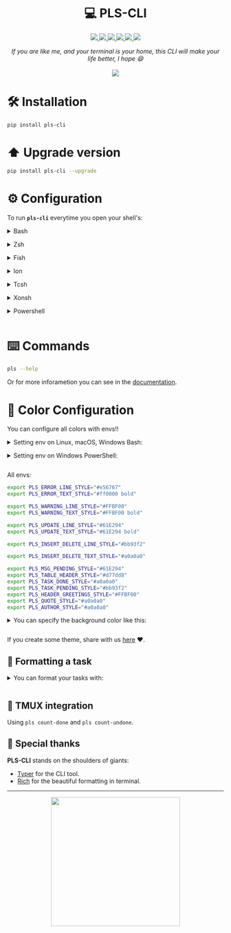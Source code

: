 <h1 align="center">
  💻 PLS-CLI
</h1>
<p align="center">
    <a href="https://github.com/guedesfelipe/pls-cli/actions/workflows/ci.yml" target="_blank">
        <img src="https://github.com/guedesfelipe/pls-cli/actions/workflows/ci.yml/badge.svg?branch=main" />
    </a>
    <a href="https://github.com/guedesfelipe/pls-cli/actions/workflows/security.yml" target="_blank">
        <img src="https://github.com/guedesfelipe/pls-cli/actions/workflows/security.yml/badge.svg?branch=main" />
    </a>
    <a href="https://codecov.io/gh/guedesfelipe/pls-cli" > 
      <img src="https://codecov.io/gh/guedesfelipe/pls-cli/branch/main/graph/badge.svg"/> 
    </a>
    <a href="https://pypi.org/project/pls-cli/" target="_blank">
      <img src="https://img.shields.io/pypi/v/pls-cli?label=pypi%20package" />
    </a>
    <a href="" target="_blank">
      <img src="https://img.shields.io/pypi/pyversions/pls-cli.svg?color=green&logo=python&logoColor=yellow" />
    </a>
    <img src="https://img.shields.io/badge/platforms-windows%7C%20linux%7C%20macos-lightgrey" />
</p>

<p align="center">
  <em>If you are like me, and your terminal is your home, this CLI will make your life better, I hope 😄</em>
  <br>
  <br>
  <img src="https://user-images.githubusercontent.com/25853920/175831710-20fa013d-5b83-4fe0-baf9-f035345c9192.gif" />
</p>

# 🛠 Installation

```sh
pip install pls-cli
```

# ⬆️ Upgrade version

```sh
pip install pls-cli --upgrade
```

# ⚙️ Configuration

To run **`pls-cli`** everytime you open your shell's:

<details><p><summary>Bash</p></summary>

```sh
echo 'pls' >> ~/.bashrc
```

</details>

<details><p><summary>Zsh</p></summary>

```sh
echo 'pls' >> ~/.zshrc
```

</details>

<details><p><summary>Fish</p></summary>

```sh
echo 'pls' >> ~/.config/fish/config.fish
```

</details>

<details><p><summary>Ion</p></summary>
  
```sh
echo 'pls' >> ~/.config/ion/initrc
```

</details>

<details><p><summary>Tcsh</p></summary>
  
```sh
echo 'pls' >> ~/.tcshrc
```

</details>

<details><p><summary>Xonsh</p></summary>

```sh
echo 'pls' >> ~/.xonshrc
```
</details>

<details><p><summary>Powershell</p></summary>
    
Add the following to the end of `Microsoft.PowerShell_profile.ps1`. You can check the location of this file by querying the `$PROFILE` variable in PowerShell. Typically the path is `~\Documents\PowerShell\Microsoft.PowerShell_profile.ps1` or `~/.config/powershell/Microsoft.PowerShell_profile.ps1` on -Nix.
 
```txt
pls
```

</details>

# ⌨️ Commands

```sh
pls --help
```

Or for more inforametion you can see in the [documentation](https://guedesfelipe.github.io/pls-cli/commands).


# 🎨 Color Configuration

You can configure all colors with envs!!

<details><p><summary>Setting env on Linux, macOS, Windows Bash:</p></summary>

```sh
export PLS_ERROR_LINE_STYLE="#e56767"
```

</details>

<details><p><summary>Setting env on Windows PowerShell:</p></summary>

```sh
$Env:PLS_ERROR_LINE_STYLE = "#e56767"
```

</details>

All envs:
```sh
export PLS_ERROR_LINE_STYLE="#e56767"
export PLS_ERROR_TEXT_STYLE="#ff0000 bold"

export PLS_WARNING_LINE_STYLE="#FFBF00"
export PLS_WARNING_TEXT_STYLE="#FFBF00 bold"

export PLS_UPDATE_LINE_STYLE="#61E294"
export PLS_UPDATE_TEXT_STYLE="#61E294 bold"

export PLS_INSERT_DELETE_LINE_STYLE="#bb93f2"

export PLS_INSERT_DELETE_TEXT_STYLE="#a0a0a0"

export PLS_MSG_PENDING_STYLE="#61E294"
export PLS_TABLE_HEADER_STYLE="#d77dd8"
export PLS_TASK_DONE_STYLE="#a0a0a0"
export PLS_TASK_PENDING_STYLE="#bb93f2"
export PLS_HEADER_GREETINGS_STYLE="#FFBF00"
export PLS_QUOTE_STYLE="#a0a0a0"
export PLS_AUTHOR_STYLE="#a0a0a0"
```

<details><p><summary>You can specify the background color like this:</p></summary>

```sh
export PLS_QUOTE_STYLE="#a0a0a0 on blue"
```

</details>

If you create some theme, share with us <a href="https://github.com/guedesfelipe/pls-cli/discussions/1#discussion-4174647" target="_blank">here</a> ♥️.

## 💄 Formatting a task

<details><p><summary>You can format your tasks with:</p></summary>

```sh
pls add "[b]Bold[/], [i]Italic[/], [s]Strikethrough[/], [d]Dim[/], [r]Reverse[/], [red]Color Red[/], [#FFBF00 on green]Color exa with background[/], :star:, ✨"
```

![image](https://user-images.githubusercontent.com/25853920/175835339-8059bc7e-0538-4e2d-aed8-80487d7b2478.png)

</details>

## 🚧 TMUX integration

Using `pls count-done` and `pls count-undone`.

## 🤝 Special thanks

**PLS-CLI** stands on the shoulders of giants:

* <a href="https://github.com/tiangolo/typer" target="_blank">Typer</a> for the CLI tool.
* <a href="https://github.com/Textualize/rich" target="_blank">Rich</a> for the beautiful formatting in terminal.

---

<p align="center">
  <a href="https://ko-fi.com/guedesfelipe" target="_blank">
    <img src="https://user-images.githubusercontent.com/25853920/175832199-6c75d866-31b8-4209-bd1a-db116a6dd032.png" width=300 />
  </a>
</p>
